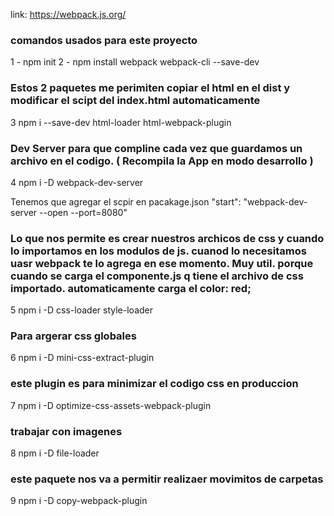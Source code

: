link: https://webpack.js.org/

### comandos usados para este proyecto

1 - npm init
2 - npm install webpack webpack-cli --save-dev

### Estos 2 paquetes me perimiten copiar el html en el dist y modificar el scipt del index.html automaticamente
3  npm i --save-dev html-loader html-webpack-plugin

### Dev Server para que compline cada vez que guardamos un archivo en el codigo. ( Recompila la App en modo desarrollo )
4 npm i -D webpack-dev-server

Tenemos que agregar el scpir en pacakage.json 
"start": "webpack-dev-server --open --port=8080"

### Lo que nos permite es crear nuestros archicos de css y cuando lo importamos en los modulos de js. cuanod lo necesitamos uasr webpack te lo agrega en ese momento. Muy util. porque cuando se carga el componente.js q tiene el archivo de css importado. automaticamente carga el color: red;

5 npm i -D css-loader style-loader

### Para argerar css globales 

6 npm i -D mini-css-extract-plugin

### este plugin es para minimizar el codigo css en produccion 

7 npm i -D optimize-css-assets-webpack-plugin

### trabajar con imagenes

8 npm i -D file-loader

### este paquete nos va a permitir realizaer movimitos de carpetas
9 npm i -D copy-webpack-plugin